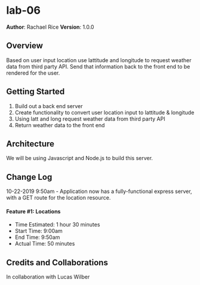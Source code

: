 # lab-06

**Author**: Rachael Rice
**Version**: 1.0.0 

## Overview
Based on user input location use lattitude and longitude to request weather data from third party API. Send that information back to the front end to be rendered for the user.

## Getting Started
1. Build out a back end server
2. Create functionality to convert user location input to lattitude & longitude
3. Using latt and long request weather data from third party API
4. Return weather data to the front end

## Architecture
We will be using Javascript and Node.js to build this server.

## Change Log

10-22-2019 9:50am - Application now has a fully-functional express server, with a GET route for the location resource.

#### Feature #1: Locations
- Time Estimated: 1 hour 30 minutes
- Start Time: 9:00am
- End Time: 9:50am
- Actual Time: 50 minutes

## Credits and Collaborations
In collaboration with Lucas Wilber
